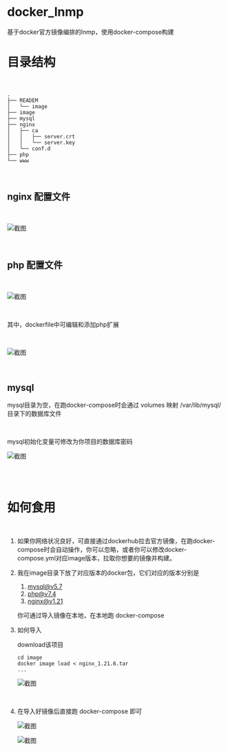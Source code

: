 # docker_lnmp

基于docker官方镜像编排的lnmp，使用docker-compose构建

# 目录结构

<br/>

```
.
├── READEM
│   └── image
├── image
├── mysql
├── nginx
│   ├── ca
│   │   ├── server.crt
│   │   └── server.key
│   └── conf.d
├── php
└── www
```

<br/>

## nginx 配置文件

<br/>

![截图](READEM/image/1d80d0576342ca624623b0748a8cb836.png)

<br/>

## php 配置文件

<br/>

![截图](READEM/image/a47853b9423f120284fef2eca76fd1c0.png)

<br/>

其中，dockerfile中可编辑和添加php扩展

<br/>

![截图](READEM/image/87bf81843f78da6a78ee2c311794d556.png)

<br/>

## mysql

mysql目录为空，在跑docker-compose时会通过 volumes 映射 /var/lib/mysql/ 目录下的数据库文件

<br/>

mysql初始化变量可修改为你项目的数据库密码

![截图](READEM/image/bc0e2c0982455647708ac991fc09fd4a.png)

<br/>

<br/>

# 如何食用

<br/>

1. 如果你网络状况良好，可直接通过dockerhub拉去官方镜像，在跑docker-compose时会自动操作，你可以忽略，或者你可以修改docker-compose.yml对应image版本，拉取你想要的镜像并构建。
2. 我在image目录下放了对应版本的docker包，它们对应的版本分别是
   1. mysql@v5.7
   2. php@v7.4
   3. nginx@v1.21
   
   你可通过导入镜像在本地，在本地跑 docker-compose
3. 如何导入
   
   download该项目
   ```
   cd image
   docker image load < nginx_1.21.6.tar
   ...
   ```
   
   ![截图](READEM/image/c8bfa600e897a87e671411a32600c0fa.png)

<br/>

4. 在导入好镜像后直接跑 docker-compose 即可
   
   ![截图](READEM/image/529e76372c92707c66f0411f03bee925.png)
   
   ![截图](READEM/image/eaf5a58af49907e3ce3114ca3d93cf30.png)
